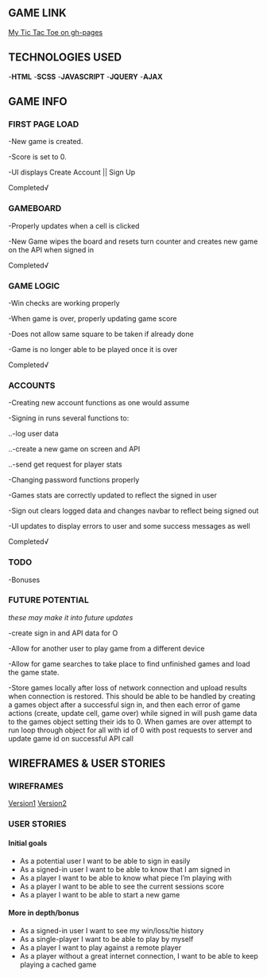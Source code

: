 ## GAME LINK
[My Tic Tac Toe on gh-pages](https://ko-stant.github.io/tic-tac-toe-project/ "K-Stant Tic-Tac-Toe")

## TECHNOLOGIES USED

-__HTML__
-__SCSS__
-__JAVASCRIPT__
-__JQUERY__
-__AJAX__

## GAME INFO

### FIRST PAGE LOAD

-New game is created.

-Score is set to 0.

-UI displays Create Account || Sign Up

Completed√

### GAMEBOARD

-Properly updates when a cell is clicked

-New Game wipes the board and resets turn counter and creates new game on the
API when signed in

Completed√

### GAME LOGIC

-Win checks are working properly

-When game is over, properly updating game score

-Does not allow same square to be taken if already done

-Game is no longer able to be played once it is over

Completed√

### ACCOUNTS

-Creating new account functions as one would assume

-Signing in runs several functions to:

..-log user data

..-create a new game on screen and API

..-send get request for player stats

-Changing password functions properly

-Games stats are correctly updated to reflect the signed in user

-Sign out clears logged data and changes navbar to reflect being signed out

-UI updates to display errors to user and some success messages as well

Completed√


### TODO

-Bonuses

### FUTURE POTENTIAL
_these may make it into future updates_

-create sign in and API data for O

-Allow for another user to play game from a different device

-Allow for game searches to take place to find unfinished games and load the game state.

-Store games locally after loss of network connection and upload results when connection is restored. This should be able to be handled by creating a games object after a successful sign in, and then each error of game actions (create, update cell, game over) while signed in will push game data to the games object setting their ids to 0. When games are over attempt to run loop through object for all with id of 0 with post requests to server and update game id on successful API call

## WIREFRAMES & USER STORIES

### WIREFRAMES

[Version1](../master/assets/images/wireframe-v1.jpg)
[Version2](../master/assets/images/wireframe-v2.jpg)

### USER STORIES
#### Initial goals

- As a potential user I want to be able to sign in easily
- As a signed-in user I want to be able to know that I am signed in
- As a player I want to be able to know what piece I’m playing with
- As a player I want to be able to see the current sessions score
- As a player I want to be able to start a new game

#### More in depth/bonus

- As a signed-in user I want to see my win/loss/tie history
- As a single-player I want to be able to play by myself
- As a player I want to play against a remote player
- As a player without a great internet connection, I want to be able to keep playing a cached game

